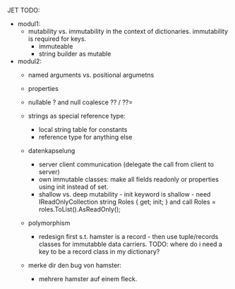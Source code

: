 JET TODO:
* modul1:
    * mutability vs. immutability in the context of dictionaries. immutability is required for keys.
        * immuteable
        * string builder as mutable
* modul2: 
    * named arguments vs. positional argumetns
    * properties 
    * nullable ? and null coalesce ?? / ??=
    * strings as special reference type:
        * local string table for constants
        * reference type for anything else
    * datenkapselung
        * server client communication (delegate the call from client to server)
        * own immutable classes: make all fields readonly or properties using init instead of set. 
        * shallow vs. deep mutability - init keyword is shallow - need IReadOnlyCollection string Roles { get; init; } and call Roles = roles.ToList().AsReadOnly();
    * polymorphism
        * redesign first s.t. hamster is a record - then use tuple/records classes for immutabble data carriers. 
        TODO: where do i need a key to be a record class in my dictionary?

    * merke dir den bug von hamster:
        * mehrere hamster auf einem fleck.